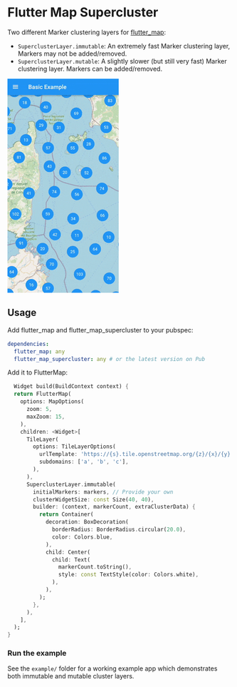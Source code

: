 # Flutter Map Supercluster

Two different Marker clustering layers for [flutter_map](https://github.com/fleaflet/flutter_map):

- `SuperclusterLayer.immutable`: An extremely fast Marker clustering layer, Markers may not be
  added/removed.
- `SuperclusterLayer.mutable`: A slightly slower (but still very fast) Marker clustering layer.
  Markers can be added/removed.

![Example](https://github.com/rorystephenson/project_gifs/blob/master/flutter_map_supercluster/demo.gif)

## Usage

Add flutter_map and flutter_map_supercluster to your pubspec:

```yaml
dependencies:
  flutter_map: any
  flutter_map_supercluster: any # or the latest version on Pub
```

Add it to FlutterMap:

```dart
  Widget build(BuildContext context) {
  return FlutterMap(
    options: MapOptions(
      zoom: 5,
      maxZoom: 15,
    ),
    children: <Widget>[
      TileLayer(
        options: TileLayerOptions(
          urlTemplate: 'https://{s}.tile.openstreetmap.org/{z}/{x}/{y}.png',
          subdomains: ['a', 'b', 'c'],
        ),
      ),
      SuperclusterLayer.immutable(
        initialMarkers: markers, // Provide your own
        clusterWidgetSize: const Size(40, 40),
        builder: (context, markerCount, extraClusterData) {
          return Container(
            decoration: BoxDecoration(
              borderRadius: BorderRadius.circular(20.0),
              color: Colors.blue,
            ),
            child: Center(
              child: Text(
                markerCount.toString(),
                style: const TextStyle(color: Colors.white),
              ),
            ),
          );
        },
      ),
    ],
  );
}
```

### Run the example

See the `example/` folder for a working example app which demonstrates both immutable and mutable
cluster layers.
